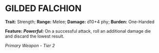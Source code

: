 # GILDED FALCHION

**Trait:** Strength; **Range:** Melee; **Damage:** d10+4 phy; **Burden:** One-Handed

**Feature:** ***Powerful:*** On a successful attack, roll an additional damage die and discard the lowest result.

*Primary Weapon - Tier 2*
